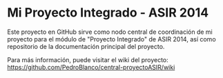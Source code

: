 Mi Proyecto Integrado - ASIR 2014
=================================

Este proyecto en GitHub sirve como nodo central de coordinación de mi proyecto para el módulo de "Proyecto Integrado" de ASIR 2014, así como repositorio de la documentación principal del proyecto.

Para más información, puede visitar el wiki del proyecto: https://github.com/PedroBlanco/central-proyectoASIR/wiki
